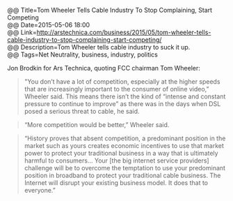@@ Title=Tom Wheeler Tells Cable Industry To Stop Complaining, Start Competing  
@@ Date=2015-05-06 18:00  
@@ Link=http://arstechnica.com/business/2015/05/tom-wheeler-tells-cable-industry-to-stop-complaining-start-competing/  
@@ Description=Tom Wheeler tells cable industry to suck it up.  
@@ Tags=Net Neutrality, business, industry, politics  


Jon Brodkin for Ars Technica, quoting FCC chairman Tom Wheeler:
>"You don’t have a lot of competition, especially at the higher speeds that are increasingly important to the consumer of online video,” Wheeler said. This means there isn’t the kind of “intense and constant pressure to continue to improve” as there was in the days when DSL posed a serious threat to cable, he said.

>“More competition would be better,” Wheeler said.

>“History proves that absent competition, a predominant position in the market such as yours creates economic incentives to use that market power to protect your traditional business in a way that is ultimately harmful to consumers… Your [the big internet service providers] challenge will be to overcome the temptation to use your predominant position in broadband to protect your traditional cable business. The Internet will disrupt your existing business model. It does that to everyone.”